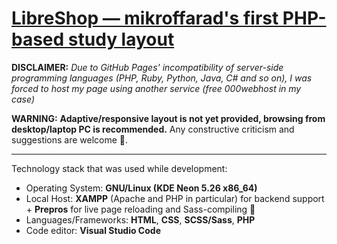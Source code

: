 # [LibreShop — mikroffarad's first PHP-based study layout](https://libreshop.000webhostapp.com/)

**DISCLAIMER:** *Due to GitHub Pages' incompatibility of server-side programming languages (PHP, Ruby, Python, Java, C# and so on), I was forced to host my page using another service (free 000webhost in my case)*

**WARNING:** **Adaptive/responsive layout is not yet provided, browsing from desktop/laptop PC is recommended.** Any constructive criticism and suggestions are welcome 🙏.
***
Technology stack that was used while development:
- Operating System: **GNU/Linux (KDE Neon 5.26 x86_64)**
- Local Host: **XAMPP** (Apache and PHP in particular) for backend support + **Prepros** for live page reloading and Sass-compiling 🥰
- Languages/Frameworks: **HTML**, **CSS**, **SCSS/Sass**, **PHP**
- Code editor: **Visual Studio Code**
